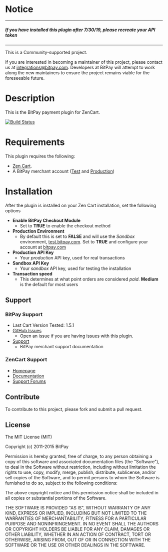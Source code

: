 # Notice

-----

##### If you have installed this plugin after 7/30/19, please recreate your API token

-----

This is a Community-supported project.

If you are interested in becoming a maintainer of this project, please contact us at integrations@bitpay.com. Developers at BitPay will attempt to work along the new maintainers to ensure the project remains viable for the foreseeable future.

# Description

This is the BitPay payment plugin for ZenCart.

[![Build Status](https://travis-ci.org/bitpay/zencart-plugin.svg?branch=master)](https://travis-ci.org/bitpay/zencart-plugin)

# Requirements

This plugin requires the following:

* [Zen Cart](https://www.zen-cart.com/).
* A BitPay merchant account ([Test](http://test.bitpay.com) and [Production](http://www.bitpay.com))

# Installation

After the plugin is installed on your Zen Cart installation, set the following options

* **Enable BitPay Checkout Module**
	* Set to **TRUE** to enable  the checkout method
* **Production Environment**
	* By default this is set to **FALSE** and will use the *Sandbox* environment, [test.bitpay.com](test.bitpay.com).  Set to **TRUE** and configure your account at [bitpay.com](bitpay.com)
* **Production API Key**
	* Your *production* API key, used for real transactions
* **Sandbox API Key**
	* Your *sandbox* API key, used for testing the installation
* **Transaction speed**
	* This determines at what point orders are considered *paid*.  **Medium** is the default for most users

## Support

### BitPay Support

* Last Cart Version Tested: 1.5.1
* [GitHub Issues](https://github.com/bitpay/zencart-plugin/issues)
  * Open an issue if you are having issues with this plugin.
* [Support](https://help.bitpay.com)
  * BitPay merchant support documentation

### ZenCart Support

* [Homepage](http://www.zen-cart.com)
* [Documentation](http://www.zen-cart.com/wiki/index.php/Developers_API)
* [Support Forums](http://www.zen-cart.com/forum.php)

## Contribute

To contribute to this project, please fork and submit a pull request.

## License

The MIT License (MIT)

Copyright (c) 2011-2015 BitPay

Permission is hereby granted, free of charge, to any person obtaining a copy of this software and associated documentation files (the "Software"), to deal in the Software without restriction, including without limitation the rights to use, copy, modify, merge, publish, distribute, sublicense, and/or sell copies of the Software, and to permit persons to whom the Software is furnished to do so, subject to the following conditions:

The above copyright notice and this permission notice shall be included in all copies or substantial portions of the Software.

THE SOFTWARE IS PROVIDED "AS IS", WITHOUT WARRANTY OF ANY KIND, EXPRESS OR IMPLIED, INCLUDING BUT NOT LIMITED TO THE WARRANTIES OF MERCHANTABILITY, FITNESS FOR A PARTICULAR PURPOSE AND NONINFRINGEMENT. IN NO EVENT SHALL THE AUTHORS OR COPYRIGHT HOLDERS BE LIABLE FOR ANY CLAIM, DAMAGES OR OTHER LIABILITY, WHETHER IN AN ACTION OF CONTRACT, TORT OR OTHERWISE, ARISING FROM, OUT OF OR IN CONNECTION WITH THE SOFTWARE OR THE USE OR OTHER DEALINGS IN THE SOFTWARE.
